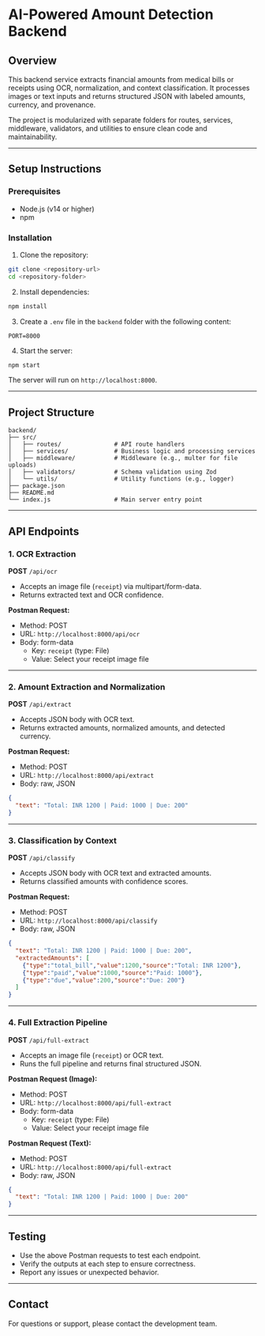 # AI-Powered Amount Detection Backend

## Overview

This backend service extracts financial amounts from medical bills or receipts using OCR, normalization, and context classification. It processes images or text inputs and returns structured JSON with labeled amounts, currency, and provenance.

The project is modularized with separate folders for routes, services, middleware, validators, and utilities to ensure clean code and maintainability.

---

## Setup Instructions

### Prerequisites

- Node.js (v14 or higher)
- npm 

### Installation

1. Clone the repository:

```bash
git clone <repository-url>
cd <repository-folder>
```

2. Install dependencies:

```bash
npm install
```

3. Create a `.env` file in the `backend` folder with the following content:

```
PORT=8000
```

4. Start the server:

```bash
npm start
```

The server will run on `http://localhost:8000`.

---

## Project Structure

```
backend/
├── src/
│   ├── routes/               # API route handlers
│   ├── services/             # Business logic and processing services
│   ├── middleware/           # Middleware (e.g., multer for file uploads)
│   ├── validators/           # Schema validation using Zod
│   └── utils/                # Utility functions (e.g., logger)
├── package.json
├── README.md
└── index.js                  # Main server entry point
```

---

## API Endpoints

### 1. OCR Extraction

**POST** `/api/ocr`

- Accepts an image file (`receipt`) via multipart/form-data.
- Returns extracted text and OCR confidence.

**Postman Request:**

- Method: POST
- URL: `http://localhost:8000/api/ocr`
- Body: form-data
  - Key: `receipt` (type: File)
  - Value: Select your receipt image file

---

### 2. Amount Extraction and Normalization

**POST** `/api/extract`

- Accepts JSON body with OCR text.
- Returns extracted amounts, normalized amounts, and detected currency.

**Postman Request:**

- Method: POST
- URL: `http://localhost:8000/api/extract`
- Body: raw, JSON
```json
{
  "text": "Total: INR 1200 | Paid: 1000 | Due: 200"
}
```

---

### 3. Classification by Context

**POST** `/api/classify`

- Accepts JSON body with OCR text and extracted amounts.
- Returns classified amounts with confidence scores.

**Postman Request:**

- Method: POST
- URL: `http://localhost:8000/api/classify`
- Body: raw, JSON
```json
{
  "text": "Total: INR 1200 | Paid: 1000 | Due: 200",
  "extractedAmounts": [
    {"type":"total_bill","value":1200,"source":"Total: INR 1200"},
    {"type":"paid","value":1000,"source":"Paid: 1000"},
    {"type":"due","value":200,"source":"Due: 200"}
  ]
}
```

---

### 4. Full Extraction Pipeline

**POST** `/api/full-extract`

- Accepts an image file (`receipt`) or OCR text.
- Runs the full pipeline and returns final structured JSON.

**Postman Request (Image):**

- Method: POST
- URL: `http://localhost:8000/api/full-extract`
- Body: form-data
  - Key: `receipt` (type: File)
  - Value: Select your receipt image file

**Postman Request (Text):**

- Method: POST
- URL: `http://localhost:8000/api/full-extract`
- Body: raw, JSON
```json
{
  "text": "Total: INR 1200 | Paid: 1000 | Due: 200"
}
```

---

## Testing

- Use the above Postman requests to test each endpoint.
- Verify the outputs at each step to ensure correctness.
- Report any issues or unexpected behavior.

---

## Contact

For questions or support, please contact the development team.

